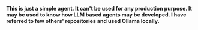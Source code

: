 **This is just a simple agent. It can't be used for any production purpose. It may be used to know how LLM based agents may be developed. I have referred to few others' repositories and used Ollama locally.**
